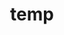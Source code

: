 ---
layout: page
title: temp
name: "Karla Monterrubio"
role: "Postdoctoral fellow"
img: assets/img/group-members/karla
importance: 6
#website: "https://www.facebook.com"
scholar: "https://scholar.google.com/citations?user=YmyxSXAAAAAJ&hl=en"
#github: "https://www.github.com/nathansam"
#twitter: "https://www.twitter.com"
#blog: "https://www.blog.com"
linkedin: "https://www.linkedin.com/in/karla-monterrubio-87b181b4/"
---